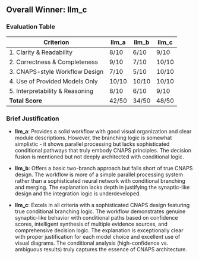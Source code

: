 ## Overall Winner: llm_c

### Evaluation Table
| Criterion | llm_a | llm_b | llm_c |
|-----------|-------|-------|-------|
| 1. Clarity & Readability       | 8/10 | 6/10 | 9/10 |
| 2. Correctness & Completeness  | 9/10 | 7/10 | 10/10 |
| 3. CNAPS-style Workflow Design | 7/10 | 5/10 | 10/10 |
| 4. Use of Provided Models Only | 10/10 | 10/10 | 10/10 |
| 5. Interpretability & Reasoning| 8/10 | 6/10 | 9/10 |
| **Total Score**                | 42/50 | 34/50 | 48/50 |

### Brief Justification

- **llm_a**: Provides a solid workflow with good visual organization and clear module descriptions. However, the branching logic is somewhat simplistic - it shows parallel processing but lacks sophisticated conditional pathways that truly embody CNAPS principles. The decision fusion is mentioned but not deeply architected with conditional logic.

- **llm_b**: Offers a basic two-branch approach but falls short of true CNAPS design. The workflow is more of a simple parallel processing system rather than a sophisticated neural network with conditional branching and merging. The explanation lacks depth in justifying the synaptic-like design and the integration logic is underdeveloped.

- **llm_c**: Excels in all criteria with a sophisticated CNAPS design featuring true conditional branching logic. The workflow demonstrates genuine synaptic-like behavior with conditional paths based on confidence scores, intelligent synthesis of multiple evidence sources, and comprehensive decision logic. The explanation is exceptionally clear with proper justification for each model choice and excellent use of visual diagrams. The conditional analysis (high-confidence vs. ambiguous results) truly captures the essence of CNAPS architecture.